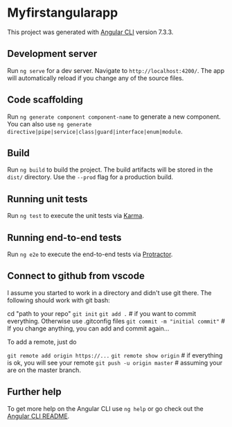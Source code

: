 # Myfirstangularapp

This project was generated with [Angular CLI](https://github.com/angular/angular-cli) version 7.3.3.

## Development server

Run `ng serve` for a dev server. Navigate to `http://localhost:4200/`. The app will automatically reload if you change any of the source files.

## Code scaffolding

Run `ng generate component component-name` to generate a new component. You can also use `ng generate directive|pipe|service|class|guard|interface|enum|module`.

## Build

Run `ng build` to build the project. The build artifacts will be stored in the `dist/` directory. Use the `--prod` flag for a production build.

## Running unit tests

Run `ng test` to execute the unit tests via [Karma](https://karma-runner.github.io).

## Running end-to-end tests

Run `ng e2e` to execute the end-to-end tests via [Protractor](http://www.protractortest.org/).


## Connect to github from vscode

I assume you started to work in a directory and didn't use git there. The following should work with git bash:

cd "path to your repo"
`git init`
`git add .` # if you want to commit everything. Otherwise use .gitconfig files
`git commit -m "initial commit"` # If you change anything, you can add and commit again...

To add a remote, just do

`git remote add origin https://...`
`git remote show origin` # if everything is ok, you will see your remote
`git push -u origin master` # assuming your are on the master branch.


## Further help

To get more help on the Angular CLI use `ng help` or go check out the [Angular CLI README](https://github.com/angular/angular-cli/blob/master/README.md).
